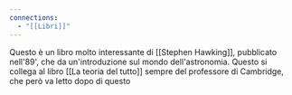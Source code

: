 ```yaml
---
connections:
  - "[[Libri]]"
---
```

Questo è un libro molto interessante di [[Stephen Hawking]], pubblicato nell'89', che da un'introduzione sul mondo dell'astronomia. Questo si collega al libro [[La teoria del tutto]] sempre del professore di Cambridge, che però va letto dopo di questo